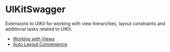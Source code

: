 UIKitSwagger
============

Extensions to UIKit for working with view hierarchies, layout constraints and additional tasks related to UIKit.

 - [Working with Views](Views.md)
 - [Auto Layout Convenience](AutoLayout.md)
